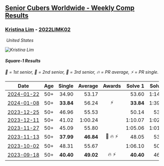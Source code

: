 <style>table {white-space: nowrap;}</style>
<link rel="stylesheet" type="text/css" href="/scw-comp/css/flags.css" />

## [Senior Cubers Worldwide - Weekly Comp Results](/scw-comp/results/)
### [Kristina Lim](README.md) - [2022LIMK02](https://www.worldcubeassociation.org/persons/2022LIMK02?event=sq1)

<i class="flag flag-US" />&nbsp;United States

![Kristina Lim](1670987100.jpg)

#### Square-1 Results

<span style="white-space: nowrap;">🥇 = 1st senior</span>, <span style="white-space: nowrap;">🥈 = 2nd senior</span>, <span style="white-space: nowrap;">🥉 = 3rd senior</span>, <span style="white-space: nowrap;">🔥 = PR average</span>, <span style="white-space: nowrap;">⚡ = PR single</span>.

| Date | Age | Single | Average | Awards | Solve 1 | Solve 2 | Solve 3 | Solve 4 | Solve 5 | Video |
| :--: | :--: | --: | --: | :--: | --: | --: | --: | --: | --: | :-- |
| [2024-01-22](../../results/2024-01-22/sq1.md) | 50+ | 34.90 | 53.17 |  | 53.60 | 1:14.99 | 53.43 | 34.90 | 52.47 | [Desktop](https://www.facebook.com/1045330593/videos/3688999188086874) / [Mobile](https://m.facebook.com/1045330593/videos/3688999188086874) |
| [2024-01-08](../../results/2024-01-08/sq1.md) | 50+ | **33.84** | 56.24 | ⚡ | **33.84** | 1:39.98 | 1:05.13 | 47.76 | 55.84 | [Desktop](https://www.facebook.com/1045330593/videos/1603612097078168) / [Mobile](https://m.facebook.com/1045330593/videos/1603612097078168) |
| [2023-12-25](../../results/2023-12-25/sq1.md) | 50+ | 46.96 | 55.53 |  | 50.14 | 53.52 | 46.96 | 1:02.93 | 1:12.61 | [Desktop](https://www.facebook.com/1045330593/videos/370845288969275) / [Mobile](https://m.facebook.com/1045330593/videos/370845288969275) |
| [2023-12-11](../../results/2023-12-11/sq1.md) | 50+ | 41.02 | 1:00.24 |  | 1:10.07 | 1:02.23 | 1:21.80 | 48.42 | 41.02 | [Desktop](https://www.facebook.com/1045330593/videos/325999760266673) / [Mobile](https://m.facebook.com/1045330593/videos/325999760266673) |
| [2023-11-27](../../results/2023-11-27/sq1.md) | 50+ | 45.09 | 55.80 |  | 1:05.06 | 1:01.00 | 45.09 | 58.74 | 47.65 | [Desktop](https://www.facebook.com/1045330593/videos/664377559177357) / [Mobile](https://m.facebook.com/1045330593/videos/664377559177357) |
| [2023-11-13](../../results/2023-11-13/sq1.md) | 50+ | **37.99** | **46.84** | 🥉 🔥 ⚡ | 48.05 | 53.08 | 39.38 | 1:06.70 | **37.99** | [Desktop](https://www.facebook.com/1045330593/videos/1016611006219594) / [Mobile](https://m.facebook.com/1045330593/videos/1016611006219594) |
| [2023-10-02](../../results/2023-10-02/sq1.md) | 50+ | 48.31 | 55.67 |  | 1:06.10 | 50.82 | 54.72 | 1:01.46 | 48.31 | [Desktop](https://www.facebook.com/1045330593/videos/348494574320855) / [Mobile](https://m.facebook.com/1045330593/videos/348494574320855) |
| [2023-09-18](../../results/2023-09-18/sq1.md) | 50+ | **40.40** | **49.02** | 🔥 ⚡ | **40.40** | 46.50 | 47.52 | 53.04 | 1:13.02 | [Desktop](https://www.facebook.com/1045330593/videos/280968258117529) / [Mobile](https://m.facebook.com/1045330593/videos/280968258117529) |


<!-- Global site tag (gtag.js) - Google Analytics -->
<script async src="https://www.googletagmanager.com/gtag/js?id=UA-86348435-3"></script>
<script>window.dataLayer = window.dataLayer || []; function gtag() {dataLayer.push(arguments);} gtag('js', new Date()); gtag('config', 'UA-86348435-3');</script>
